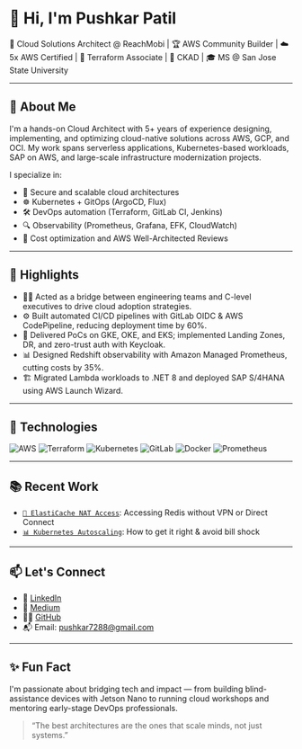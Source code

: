 # 👋 Hi, I'm Pushkar Patil

🚀 Cloud Solutions Architect @ ReachMobi | 🏆 AWS Community Builder | ☁️ 5x AWS Certified | 🔧 Terraform Associate | 🧠 CKAD | 🎓 MS @ San Jose State University

---

## 🧩 About Me

I'm a hands-on Cloud Architect with 5+ years of experience designing, implementing, and optimizing cloud-native solutions across AWS, GCP, and OCI. My work spans serverless applications, Kubernetes-based workloads, SAP on AWS, and large-scale infrastructure modernization projects.

I specialize in:
- 🔐 Secure and scalable cloud architectures
- ☸️ Kubernetes + GitOps (ArgoCD, Flux)
- 🛠️ DevOps automation (Terraform, GitLab CI, Jenkins)
- 🔍 Observability (Prometheus, Grafana, EFK, CloudWatch)
- 💸 Cost optimization and AWS Well-Architected Reviews

---

## 🌟 Highlights

- 👨‍💼 Acted as a bridge between engineering teams and C-level executives to drive cloud adoption strategies.
- ⚙️ Built automated CI/CD pipelines with GitLab OIDC & AWS CodePipeline, reducing deployment time by 60%.
- 🧪 Delivered PoCs on GKE, OKE, and EKS; implemented Landing Zones, DR, and zero-trust auth with Keycloak.
- 📊 Designed Redshift observability with Amazon Managed Prometheus, cutting costs by 35%.
- 🏗️ Migrated Lambda workloads to .NET 8 and deployed SAP S/4HANA using AWS Launch Wizard.

---

## 🔧 Technologies

![AWS](https://img.shields.io/badge/AWS-%23FF9900.svg?style=flat&logo=amazon-aws&logoColor=white)
![Terraform](https://img.shields.io/badge/Terraform-%235835CC.svg?style=flat&logo=terraform&logoColor=white)
![Kubernetes](https://img.shields.io/badge/Kubernetes-%23326ce5.svg?style=flat&logo=kubernetes&logoColor=white)
![GitLab](https://img.shields.io/badge/GitLab-%23FC6D26.svg?style=flat&logo=gitlab&logoColor=white)
![Docker](https://img.shields.io/badge/Docker-%230db7ed.svg?style=flat&logo=docker&logoColor=white)
![Prometheus](https://img.shields.io/badge/Prometheus-%23e6522c.svg?style=flat&logo=prometheus&logoColor=white)

---

## 📚 Recent Work

- [`🚀 ElastiCache NAT Access`](https://lnkd.in/gq9GRiKe): Accessing Redis without VPN or Direct Connect
- [`📊 Kubernetes Autoscaling`](https://www.linkedin.com/feed/update/urn:li:activity:7067424797448398848/): How to get it right & avoid bill shock

---

## 📫 Let's Connect

- 🔗 [LinkedIn](https://www.linkedin.com/in/patilpushkar-1998/)
- 📝 [Medium](https://medium.com/@pushkar7288)
- 🧑‍💻 [GitHub](https://github.com/pushkar4844)
- 📬 Email: pushkar7288@gmail.com

---

## ✨ Fun Fact

I'm passionate about bridging tech and impact — from building blind-assistance devices with Jetson Nano to running cloud workshops and mentoring early-stage DevOps professionals.

> “The best architectures are the ones that scale minds, not just systems.”  

